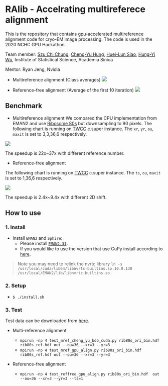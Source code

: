 # RAlib - Accelrating multireferece alignment

This is the repository that contains gpu-accelerated multireference alignment code for cryo-EM image processing.
The code is used in the 2020 NCHC GPU Hackathon.

Team member:  [Szu Chi Chung](https://github.com/phonchi), [Cheng-Yu Hung](https://github.com/veis5566), [Huei-Lun Siao](https://github.com/oppty1335), [Hung-Yi Wu](https://github.com/Hungyi5), Institute of Statistical Science, Academia Sinica

Mentor: Ryan Jeng, Nvidia


* Multireference alignment (Class averages)
![](https://i.imgur.com/Fhz8VgW.png)

* Reference-free alignment (Average of the first 10 iteration)
![](https://i.imgur.com/4Je3oTt.png)

## Benchmark
* Multireference alignment
We compared the CPU implementation from EMAN2 and use [Ribosome 80s](https://www3.mrc-lmb.cam.ac.uk/relion/index.php?title=Benchmarks_%26_computer_hardware) but downsampling to 90 pixels. The following chart is running on [TWCC](https://www.twcc.ai/) c.super instance. The `xr`, `yr`, `ou`, `maxit` is set to 3,3,36,6 respectively. 

![](https://i.imgur.com/GkXidsN.png)

The speedup is 22x~37x with different reference number.

* Reference-free alignment

The following chart is running on [TWCC](https://www.twcc.ai/) c.super instance. The `ts`, `ou`, `maxit` is set to 1,36,6 respectively. 

![](https://i.imgur.com/mzDF63c.png)


The speedup is 2.4x~9.4x with different 2D shift.

## How to use
### 1. Install 
- Install `EMAN2` and `Sphire`: 
    * Please install [`EMAN2.31`](https://blake.bcm.edu/emanwiki/EMAN2/Install).
    * If you would like to use the version that use CuPy install according to [here](https://github.com/cupy/cupy).
>    Note you may need to relink the nvrtc library `ln -s /usr/local/cuda/lib64/libnvrtc-builtins.so.10.0.130 /usr/local/EMAN2/lib/libnvrtc-builtins.so`

### 2. Setup
- `$ ./install.sh`

### 3. Test
Test data can be downloaded from [here](https://drive.google.com/drive/folders/1BWquinGRMQixtlmjx6edA-LGgzXhldft?usp=sharing).

*  Multi-reference alignment
    - `mpirun -np 4 test_mref_cheng_yu_bdb_cuda.py rib80s_ori_bin.hdf  rib80s_ref.hdf out --ou=36 --xr=3 --yr=3`
    - `mpirun -np 4 test_mref_gpu_align.py rib80s_ori_bin.hdf  rib80s_ref.hdf out --ou=36 --xr=3 --yr=3`

*  Reference-free alignment
    - `mpirun -np 4 test_reffree_gpu_align.py rib80s_ori_bin.hdf  out --ou=36 --xr=3 --yr=3 --ts=1`
